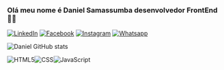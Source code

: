 ### Olá meu nome é Daniel Samassumba desenvolvedor FrontEnd 👋🏾


[![LinkedIn](https://img.shields.io/badge/LinkedIn-0077B5?style=for-the-badge&logo=linkedin&logoColor=white)](https://www.linkedin.com/in/daniel-samassumba-7b66591b1?utm_source=share&utm_campaign=share_via&utm_content=profile&utm_medium=ios_app) [![Facebook](https://img.shields.io/badge/Facebook-1877F2?style=for-the-badge&logo=facebook&logoColor=white)](https://www.facebook.com/damielernesto.danipy?mibextid=LQQJ4d) [![Instagram](https://img.shields.io/badge/Instagram-E4405F?style=for-the-badge&logo=instagram&logoColor=white)](https://instagram.com/danielsamassumba?igshid=OGQ5ZDc2ODk2ZA==) [![Whatsapp](https://img.shields.io/badge/WhatsApp-25D366?style=for-the-badge&logo=whatsapp&logoColor=white)](https://wa.me/message/7O5PGVVUTEOCC1)


![Daniel GitHub stats](https://github-readme-stats.vercel.app/api?username=DanielMuacatundaSamassumba&show_icons=true&theme=dracula)

<div style="display:flex">
<img src="https://img.shields.io/badge/HTML5-E34F26?style=for-the-badge&logo=html5&logoColor=white" alt="HTML5" align="center">
<img src="https://img.shields.io/badge/CSS-239120?&style=for-the-badge&logo=css3&logoColor=white" alt="CSS" align="center">
<img src="https://img.shields.io/badge/JavaScript-F7DF1E?style=for-the-badge&logo=javascript&logoColor=black" alt="JavaScript" align="center">

  
</div>
